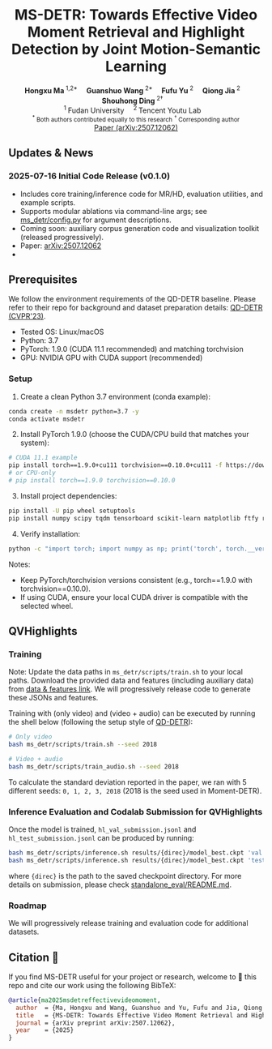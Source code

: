 <h1 align="center">MS-DETR: Towards Effective Video Moment Retrieval and Highlight Detection by Joint Motion-Semantic Learning</h1>

<div align="center">
    <strong>Hongxu Ma</strong><sup> 1,2*</sup>&emsp;
    <strong>Guanshuo Wang</strong><sup> 2*</sup>&emsp;
    <strong>Fufu Yu</strong><sup> 2</sup>&emsp;
    <strong>Qiong Jia</strong><sup> 2</sup>&emsp;
    <strong>Shouhong Ding</strong><sup> 2†</sup>&emsp;
</div>


<div align='center'>
    <sup>1 </sup>Fudan University&emsp; <sup>2 </sup>Tencent Youtu Lab&emsp; 
</div>
<div align='center'>
    <small><sup>*</sup> Both authors contributed equally to this research</small>
    <small><sup>†</sup> Corresponding author</small>
</div>
<div align='center'>
    <a href="https://arxiv.org/abs/2507.12062">Paper (arXiv:2507.12062)</a>
</div>

## Updates & News
### 2025-07-16 Initial Code Release (v0.1.0)
- Includes core training/inference code for MR/HD, evaluation utilities, and example scripts.
- Supports modular ablations via command-line args; see [ms_detr/config.py](ms_detr/config.py) for argument descriptions.
- Coming soon: auxiliary corpus generation code and visualization toolkit (released progressively).
- Paper: [arXiv:2507.12062](https://arxiv.org/abs/2507.12062)
- 
## Prerequisites

We follow the environment requirements of the QD-DETR baseline. Please refer to their repo for background and dataset preparation details: [QD-DETR (CVPR'23)](https://github.com/wjun0830/QD-DETR).

- Tested OS: Linux/macOS
- Python: 3.7
- PyTorch: 1.9.0 (CUDA 11.1 recommended) and matching torchvision
- GPU: NVIDIA GPU with CUDA support (recommended)

### Setup
1. Create a clean Python 3.7 environment (conda example):
```bash
conda create -n msdetr python=3.7 -y
conda activate msdetr
```
2. Install PyTorch 1.9.0 (choose the CUDA/CPU build that matches your system):
```bash
# CUDA 11.1 example
pip install torch==1.9.0+cu111 torchvision==0.10.0+cu111 -f https://download.pytorch.org/whl/torch_stable.html
# or CPU-only
# pip install torch==1.9.0 torchvision==0.10.0
```
3. Install project dependencies:
```bash
pip install -U pip wheel setuptools
pip install numpy scipy tqdm tensorboard scikit-learn matplotlib ftfy regex
```
4. Verify installation:
```bash
python -c "import torch; import numpy as np; print('torch', torch.__version__, 'cuda', torch.cuda.is_available())"
```

Notes:
- Keep PyTorch/torchvision versions consistent (e.g., torch==1.9.0 with torchvision==0.10.0).
- If using CUDA, ensure your local CUDA driver is compatible with the selected wheel.
 
## QVHighlights

### Training
Note: Update the data paths in `ms_detr/scripts/train.sh` to your local paths. Download the provided data and features (including auxiliary data) from [data & features link](https://drive.google.com/drive/folders/1piSJBx3ia7NqrxQ3w3lGBRfGhn8hIiOP?usp=drive_link). We will progressively release code to generate these JSONs and features.

Training with (only video) and (video + audio) can be executed by running the shell below (following the setup style of [QD-DETR](https://github.com/wjun0830/QD-DETR)):

```bash
# Only video
bash ms_detr/scripts/train.sh --seed 2018

# Video + audio
bash ms_detr/scripts/train_audio.sh --seed 2018
```

To calculate the standard deviation reported in the paper, we ran with 5 different seeds: `0, 1, 2, 3, 2018` (2018 is the seed used in Moment-DETR).

### Inference Evaluation and Codalab Submission for QVHighlights
Once the model is trained, `hl_val_submission.jsonl` and `hl_test_submission.jsonl` can be produced by running:

```bash
bash ms_detr/scripts/inference.sh results/{direc}/model_best.ckpt 'val'
bash ms_detr/scripts/inference.sh results/{direc}/model_best.ckpt 'test'
```

where `{direc}` is the path to the saved checkpoint directory. For more details on submission, please check [standalone_eval/README.md](standalone_eval/README.md).

### Roadmap
We will progressively release training and evaluation code for additional datasets.
 
## Citation 💖

If you find MS-DETR useful for your project or research, welcome to 🌟 this repo and cite our work using the following BibTeX:
```bibtex
@article{ma2025msdetreffectivevideomoment,
  author  = {Ma, Hongxu and Wang, Guanshuo and Yu, Fufu and Jia, Qiong and Ding, Shouhong},
  title   = {MS-DETR: Towards Effective Video Moment Retrieval and Highlight Detection by Joint Motion-Semantic Learning},
  journal = {arXiv preprint arXiv:2507.12062},
  year    = {2025}
}
```
